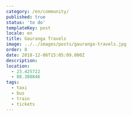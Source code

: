 ```yaml
---
category: /en/community/
published: true
status: 'to do'
templateKey: post
locale: en
title: Gauranga Travels
image: ../../images/posts/gauranga-travels.jpg
order: 8
date: 2018-12-06T15:05:09.000Z
description:
location:
  - 23.425722
  - 88.388846
tags:
  - taxi
  - bus
  - train
  - tickets
---
```


<tbd locale="en" url="mailto:haribol@mayapur.live"></tbd>
